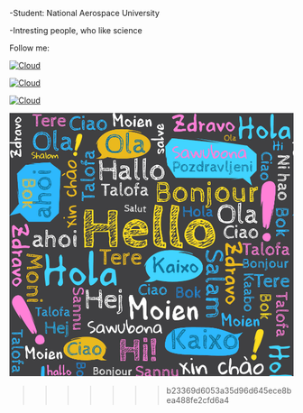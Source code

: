 -Student: National Aerospace University 

-Intresting people, who like science

Follow me:

[![Cloud](https://img.shields.io/badge/instagram-ffffff?style=for-the-badge&logo=instagram)](https://www.instagram.com/andrey_golden/)

[![Cloud](https://img.shields.io/badge/Telegram-ffffff?style=for-the-badge&logo=telegram)](https://t.me/golden_51)

[![Cloud](https://img.shields.io/badge/linkedin-blue?style=for-the-badge&logo=linkedin)](https://www.linkedin.com/in//) 


![Image alt](hello-02.jpg)
>>>>>>> b23369d6053a35d96d645ece8bea488fe2cfd6a4

